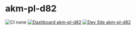 # akm-pl-d82

![CI none](https://img.shields.io/badge/ci-none-orange.svg)
[![Dashboard akm-pl-d82](https://img.shields.io/badge/dashboard-akm_pl_d82-yellow.svg)](https://dashboard.pantheon.io/sites/7dfc8467-4668-4349-be1b-5b514853bae2#dev/code)
[![Dev Site akm-pl-d82](https://img.shields.io/badge/site-akm_pl_d82-blue.svg)](http://dev-akm-pl-d82.pantheonsite.io/)